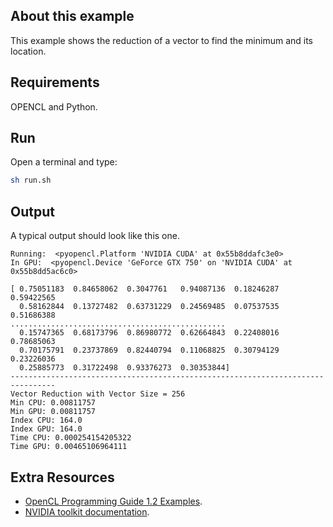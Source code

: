 ## About this example

This example shows the reduction of a vector to find the minimum and its location.

## Requirements

OPENCL and Python. 

## Run

Open a terminal and type:

```bash
sh run.sh
```


## Output
A typical output should look like this one. 

```
Running:  <pyopencl.Platform 'NVIDIA CUDA' at 0x55b8ddafc3e0>
In GPU:  <pyopencl.Device 'GeForce GTX 750' on 'NVIDIA CUDA' at 0x55b8dd5ac6c0>

[ 0.75051183  0.84658062  0.3047761   0.94087136  0.18246287  0.59422565
  0.58162844  0.13727482  0.63731229  0.24569485  0.07537535  0.51686388
................................................
  0.15747365  0.68173796  0.86980772  0.62664843  0.22408016  0.78685063
  0.70175791  0.23737869  0.82440794  0.11068825  0.30794129  0.23226036
  0.25885773  0.31722498  0.93376273  0.30353844]
--------------------------------------------------------------------------------
Vector Reduction with Vector Size = 256
Min CPU: 0.00811757
Min GPU: 0.00811757
Index CPU: 164.0
Index GPU: 164.0
Time CPU: 0.000254154205322
Time GPU: 0.00465106964111
```

## Extra Resources

 * [OpenCL Programming Guide 1.2 Examples](https://github.com/bgaster/opencl-book-samples).
 * [NVIDIA toolkit documentation](https://developer.nvidia.com/cuda-toolkit).



